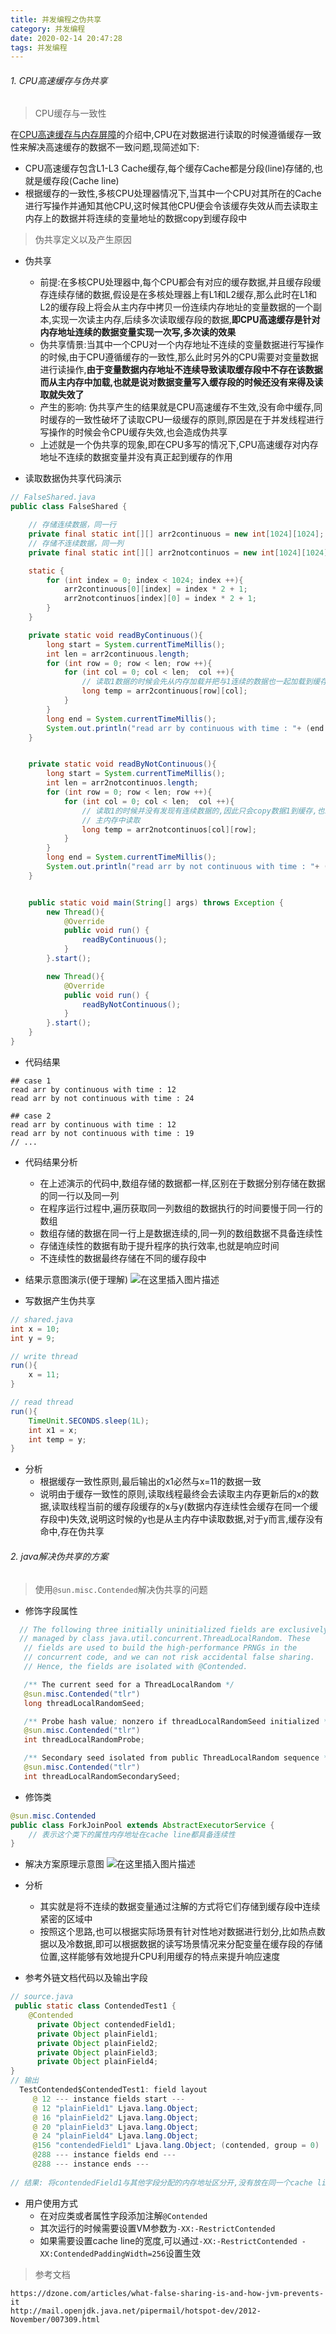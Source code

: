 ```yaml
---
title: 并发编程之伪共享
category: 并发编程
date: 2020-02-14 20:47:28
tags: 并发编程
---
```


<!-- more -->
###### 1. CPU高速缓存与伪共享
> CPU缓存与一致性

在[CPU高速缓存与内存屏障](https://blog.csdn.net/wind_602/article/details/103914263)的介绍中,CPU在对数据进行读取的时候遵循缓存一致性来解决高速缓存的数据不一致问题,现简述如下:

- CPU高速缓存包含L1-L3 Cache缓存,每个缓存Cache都是分段(line)存储的,也就是缓存段(Cache line)
- 根据缓存的一致性,多核CPU处理器情况下,当其中一个CPU对其所在的Cache进行写操作并通知其他CPU,这时候其他CPU便会令该缓存失效从而去读取主内存上的数据并将连续的变量地址的数据copy到缓存段中

> 伪共享定义以及产生原因

- 伪共享
	- 前提:在多核CPU处理器中,每个CPU都会有对应的缓存数据,并且缓存段缓存连续存储的数据,假设是在多核处理器上有L1和L2缓存,那么此时在L1和L2的缓存段上将会从主内存中拷贝一份连续内存地址的变量数据的一个副本,实现一次读主内存,后续多次读取缓存段的数据,**即CPU高速缓存是针对内存地址连续的数据变量实现一次写,多次读的效果**
	- 伪共享情景:当其中一个CPU对一个内存地址不连续的变量数据进行写操作的时候,由于CPU遵循缓存的一致性,那么此时另外的CPU需要对变量数据进行读操作,**由于变量数据内存地址不连续导致读取缓存段中不存在该数据而从主内存中加载,也就是说对数据变量写入缓存段的时候还没有来得及读取就失效了**
	- 产生的影响: 伪共享产生的结果就是CPU高速缓存不生效,没有命中缓存,同时缓存的一致性破坏了读取CPU一级缓存的原则,原因是在于并发线程进行写操作的时候会令CPU缓存失效,也会造成伪共享
	- 上述就是一个伪共享的现象,即在CPU多写的情况下,CPU高速缓存对内存地址不连续的数据变量并没有真正起到缓存的作用

- 读取数据伪共享代码演示

```java
// FalseShared.java
public class FalseShared {

    // 存储连续数据，同一行
    private final static int[][] arr2continuous = new int[1024][1024];
    // 存储不连续数据，同一列
    private final static int[][] arr2notcontinuos = new int[1024][1024];

    static {
        for (int index = 0; index < 1024; index ++){
            arr2continuous[0][index] = index * 2 + 1;
            arr2notcontinuos[index][0] = index * 2 + 1;
        }
    }

    private static void readByContinuous(){
        long start = System.currentTimeMillis();
        int len = arr2continuous.length;
        for (int row = 0; row < len; row ++){
            for (int col = 0; col < len;  col ++){
            	// 读取1数据的时候会先从内存加载并把与1连续的数据也一起加载到缓存,下次读取3的时候是从缓存读取
                long temp = arr2continuous[row][col];
            }
        }
        long end = System.currentTimeMillis();
        System.out.println("read arr by continuous with time : "+ (end - start));
    }


    private static void readByNotContinuous(){
        long start = System.currentTimeMillis();
        int len = arr2notcontinuos.length;
        for (int row = 0; row < len; row ++){
            for (int col = 0; col < len;  col ++){
            	// 读取1的时候并没有发现有连续数据的,因此只会copy数据1到缓存,也就是下次读取3的时候还要从
            	// 主内存中读取
                long temp = arr2notcontinuos[col][row];
            }
        }
        long end = System.currentTimeMillis();
        System.out.println("read arr by not continuous with time : "+ (end - start));
    }


    public static void main(String[] args) throws Exception {
        new Thread(){
            @Override
            public void run() {
                readByContinuous();
            }
        }.start();

        new Thread(){
            @Override
            public void run() {
                readByNotContinuous();
            }
        }.start();
    }
}
```

- 代码结果

```text
## case 1
read arr by continuous with time : 12
read arr by not continuous with time : 24

## case 2
read arr by continuous with time : 12
read arr by not continuous with time : 19
// ...
```

- 代码结果分析
	- 在上述演示的代码中,数组存储的数据都一样,区别在于数据分别存储在数据的同一行以及同一列
	- 在程序运行过程中,遍历获取同一列数组的数据执行的时间要慢于同一行的数组
	- 数组存储的数据在同一行上是数据连续的,同一列的数组数据不具备连续性
	- 存储连续性的数据有助于提升程序的执行效率,也就是响应时间
	- 不连续性的数据最终存储在不同的缓存段中

- 结果示意图演示(便于理解)
![在这里插入图片描述](https://img-blog.csdnimg.cn/20200129164400909.jpg?x-oss-process=image/watermark,type_ZmFuZ3poZW5naGVpdGk,shadow_10,text_aHR0cHM6Ly9ibG9nLmNzZG4ubmV0L3dpbmRfNjAy,size_16,color_FFFFFF,t_70)

- 写数据产生伪共享

```java
// shared.java
int x = 10;
int y = 9;

// write thread
run(){
	x = 11;
}

// read thread
run(){
	TimeUnit.SECONDS.sleep(1L);
	int x1 = x;
	int temp = y;
}
```

- 分析
	- 根据缓存一致性原则,最后输出的x1必然与x=11的数据一致
	- 说明由于缓存一致性的原则,读取线程最终会去读取主内存更新后的x的数据,读取线程当前的缓存段缓存的x与y(数据内存连续性会缓存在同一个缓存段中)失效,说明这时候的y也是从主内存中读取数据,对于y而言,缓存没有命中,存在伪共享

###### 2. java解决伪共享的方案
> 使用`@sun.misc.Contended`解决伪共享的问题

- 修饰字段属性
```java
  // The following three initially uninitialized fields are exclusively
  // managed by class java.util.concurrent.ThreadLocalRandom. These
   // fields are used to build the high-performance PRNGs in the
   // concurrent code, and we can not risk accidental false sharing.
   // Hence, the fields are isolated with @Contended.

   /** The current seed for a ThreadLocalRandom */
   @sun.misc.Contended("tlr")
   long threadLocalRandomSeed;

   /** Probe hash value; nonzero if threadLocalRandomSeed initialized */
   @sun.misc.Contended("tlr")
   int threadLocalRandomProbe;

   /** Secondary seed isolated from public ThreadLocalRandom sequence */
   @sun.misc.Contended("tlr")
   int threadLocalRandomSecondarySeed;
```

- 修饰类

```java
@sun.misc.Contended
public class ForkJoinPool extends AbstractExecutorService {
	// 表示这个类下的属性内存地址在cache line都具备连续性
}
```

- 解决方案原理示意图
![在这里插入图片描述](https://img-blog.csdnimg.cn/20200129182306442.jpg?x-oss-process=image/watermark,type_ZmFuZ3poZW5naGVpdGk,shadow_10,text_aHR0cHM6Ly9ibG9nLmNzZG4ubmV0L3dpbmRfNjAy,size_16,color_FFFFFF,t_70)

- 分析
	- 其实就是将不连续的数据变量通过注解的方式将它们存储到缓存段中连续紧密的区域中
	- 按照这个思路,也可以根据实际场景有针对性地对数据进行划分,比如热点数据以及冷数据,即可以根据数据的读写场景情况来分配变量在缓存段的存储位置,这样能够有效地提升CPU利用缓存的特点来提升响应速度

- 参考外链文档代码以及输出字段

```java
// source.java
 public static class ContendedTest1 {
    @Contended
      private Object contendedField1;
      private Object plainField1;
      private Object plainField2;
      private Object plainField3;
      private Object plainField4;
}
// 输出
  TestContended$ContendedTest1: field layout
     @ 12 --- instance fields start ---
     @ 12 "plainField1" Ljava.lang.Object;
     @ 16 "plainField2" Ljava.lang.Object;
     @ 20 "plainField3" Ljava.lang.Object;
     @ 24 "plainField4" Ljava.lang.Object;
     @156 "contendedField1" Ljava.lang.Object; (contended, group = 0)
     @288 --- instance fields end ---
     @288 --- instance ends ---
 
// 结果: 将contendedField1与其他字段分配的内存地址区分开,没有放在同一个cache line中(jdk默认cache line是128bit)
```

- 用户使用方式
	- 在对应类或者属性字段添加注解`@Contended`
	- 其次运行的时候需要设置VM参数为`-XX:-RestrictContended`
	- 如果需要设置cache line的宽度,可以通过`-XX:-RestrictContended -XX:ContendedPaddingWidth=256`设置生效

> 参考文档

```text
https://dzone.com/articles/what-false-sharing-is-and-how-jvm-prevents-it
http://mail.openjdk.java.net/pipermail/hotspot-dev/2012-November/007309.html
```
